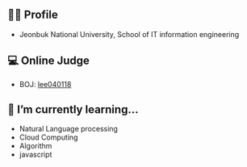 <!--
**lee040118/lee040118** is a ✨ _special_ ✨ repository because its `README.md` (this file) appears on your GitHub profile.

Here are some ideas to get you started:

- 🔭 I’m currently working on ...
- 🌱 I’m currently learning ...
- 👯 I’m looking to collaborate on ...
- 🤔 I’m looking for help with ...
- 💬 Ask me about ...
- 📫 How to reach me: ...
- 😄 Pronouns: ...
- ⚡ Fun fact: ...
-->
## 🙋‍♂️ Profile
* Jeonbuk National University, School of IT information engineering

## 💻 Online Judge
* BOJ: [lee040118](http://icpc.me/lee040118)

## 🌱 I’m currently learning...
* Natural Language processing
* Cloud Computing
* Algorithm
* javascript

